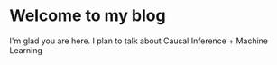 # Welcome to my blog

I'm glad you are here. I plan to talk about Causal Inference + Machine Learning 
